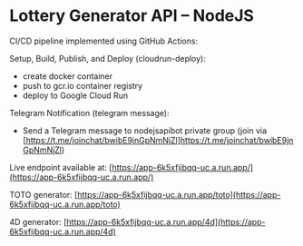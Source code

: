 # Lottery Generator API – NodeJS

CI/CD pipeline implemented using GitHub Actions:

Setup, Build, Publish, and Deploy (cloudrun-deploy):

- create docker container
- push to gcr.io container registry
- deploy to Google Cloud Run

Telegram Notification (telegram message):

- Send a Telegram message to nodejsapibot private group (join via [https://t.me/joinchat/bwibE9jnGpNmNjZl]https://t.me/joinchat/bwibE9jnGpNmNjZl)

Live endpoint available at: [https://app-6k5xfijbqq-uc.a.run.app/](https://app-6k5xfijbqq-uc.a.run.app/)

TOTO generator: [https://app-6k5xfijbqq-uc.a.run.app/toto](https://app-6k5xfijbqq-uc.a.run.app/toto)

4D generator: [https://app-6k5xfijbqq-uc.a.run.app/4d](https://app-6k5xfijbqq-uc.a.run.app/4d)
